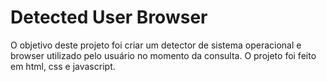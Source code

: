 <h1>Detected User Browser </h1>
<p>O objetivo deste projeto foi criar um detector de sistema operacional e browser utilizado pelo usuário no momento da consulta. O projeto foi feito em html, css e javascript.</p>